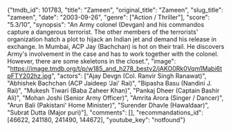 {"tmdb_id": 101783, "title": "Zameen", "original_title": "Zameen", "slug_title": "zameen", "date": "2003-09-26", "genre": ["Action / Thriller"], "score": "5.3/10", "synopsis": "An Army colonel (Devgan) and his commandos capture a dangerous terrorist. The other members of the terrorists' organization hatch a plot to hijack an Indian jet and demand his release in exchange. In Mumbai, ACP Jay (Bachchan) is hot on their trail. He discovers Army's involvement in the case and has to work together with the colonel. However, there are some skeletons in the closet.", "image": "https://image.tmdb.org/t/p/w185_and_h278_bestv2/jAKO0Rk0Vqm1Mabi6tpFTY202hz.jpg", "actors": ["Ajay Devgn (Col. Ranvir Singh Ranawat)", "Abhishek Bachchan (ACP Jaideep 'Jai' Rai)", "Bipasha Basu (Nandini J. Rai)", "Mukesh Tiwari (Baba Zaheer Khan)", "Pankaj Dheer (Captain Bashir Ali)", "Mohan Joshi (Senior Army Officer)", "Amrita Arora (Singer / Dancer)", "Arun Bali (Pakistani' Home Minister)", "Surender Dhavle (Hawaldaar)", "Subrat Dutta (Major puri)"], "comments": [], "recommandations_id": [46622, 241180, 241490, 144672], "youtube_key": "notfound"}